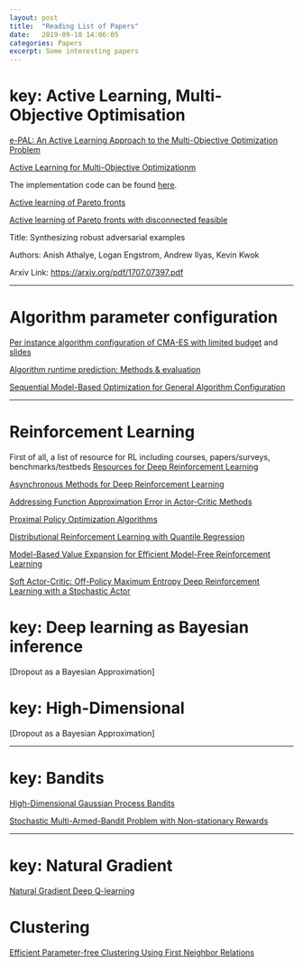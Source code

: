 ```yaml
---
layout: post
title:  "Reading List of Papers"
date:   2019-09-18 14:06:05
categories: Papers
excerpt: Some interesting papers
---
```

# key: Active Learning, Multi-Objective Optimisation

[e-PAL: An Active Learning Approach to the Multi-Objective Optimization Problem](http://jmlr.org/papers/volume17/15-047/15-047.pdf)
 
[Active Learning for Multi-Objective Optimizationm](http://proceedings.mlr.press/v28/zuluaga13.pdf)


The implementation code can be found [here](http://www.spiral.net/software/pal/epal_public.zip).


[Active learning of Pareto fronts](http://eprints.biblio.unitn.it/4087/1/ALP_tech_rep_with_cover.pdf)


[Active learning of Pareto fronts with disconnected feasible](http://disi.unitn.it/~passerini/papers/mic2013alp.pdf)


Title: Synthesizing robust adversarial examples 

Authors: Anish Athalye, Logan Engstrom, Andrew Ilyas, Kevin Kwok

Arxiv Link: https://arxiv.org/pdf/1707.07397.pdf

---

# Algorithm parameter configuration

[Per instance algorithm configuration of CMA-ES with limited budget](https://hal.inria.fr/hal-01613753/file/GECCO2017_nacimbelkhir.pdf)
and [slides](http://211.65.106.2/cache/4/03/www.coseal.net/a1f612522f81001634097d53c9b46620/slidesSchoenauerCOSEAL2017.pdf)

[Algorithm runtime prediction: Methods & evaluation](https://www.sciencedirect.com/science/article/pii/S0004370213001082)

[Sequential Model-Based Optimization for General Algorithm Configuration](https://www.cs.ubc.ca/~hutter/papers/10-TR-SMAC.pdf)

---
# Reinforcement Learning

First of all, a list of resource for RL including courses, papers/surveys, benchmarks/testbeds [Resources for Deep Reinforcement Learning](https://medium.com/@yuxili/resources-for-deep-reinforcement-learning-a5fdf2dc730f)

[Asynchronous Methods for Deep Reinforcement Learning](https://arxiv.org/pdf/1602.01783.pdf)

[Addressing Function Approximation Error in Actor-Critic Methods](https://arxiv.org/pdf/1802.09477.pdf)

[Proximal Policy Optimization Algorithms](https://arxiv.org/pdf/1707.06347.pdf)

[Distributional Reinforcement Learning with Quantile Regression](https://arxiv.org/pdf/1710.10044.pdf)

[Model-Based Value Expansion for Efficient Model-Free Reinforcement Learning](https://arxiv.org/pdf/1803.00101.pdf)

[Soft Actor-Critic: Off-Policy Maximum Entropy Deep Reinforcement Learning with a Stochastic Actor](https://arxiv.org/pdf/1801.01290.pdf)

# key: Deep learning as Bayesian inference

[Dropout as a Bayesian Approximation]

# key: High-Dimensional

[Dropout as a Bayesian Approximation]

---
# key: Bandits

[High-Dimensional Gaussian Process Bandits](https://las.inf.ethz.ch/files/djolonga13high-long.pdf)

[Stochastic Multi-Armed-Bandit Problem with Non-stationary Rewards](http://papers.nips.cc/paper/5378-stochastic-multi-armed-bandit-problem-with-non-stationary-rewards.pdf)


---
# key: Natural Gradient

[Natural Gradient Deep Q-learning](https://arxiv.org/pdf/1803.07482v2.pdf)



# Clustering

[Efficient Parameter-free Clustering Using First Neighbor Relations](https://arxiv.org/abs/1902.11266)
